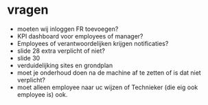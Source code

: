 # vragen

- moeten wij inloggen FR toevoegen?
- KPI dashboard voor employees of manager?
- Employees of verantwoordelijken krijgen notificaties?
- slide 28 extra verplicht of niet?
- slide 30
- verduidelijking sites en grondplan
- moet je onderhoud doen na de machine af te zetten of is dat niet verplicht?
- moet alleen employee naar uc wijzen of Technieker (die eig ook employee is) ook.
